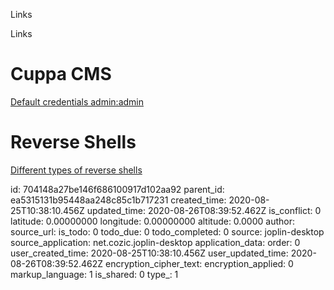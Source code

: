 Links

Links

# Cuppa CMS
[Default credentials admin:admin](https://www.cuppacms.com/en/docs/installation)

# Reverse Shells
[Different types of reverse shells](https://delta.navisec.io/reverse-shell-reference/)

id: 704148a27be146f686100917d102aa92
parent_id: ea5315131b95448aa248c85c1b717231
created_time: 2020-08-25T10:38:10.456Z
updated_time: 2020-08-26T08:39:52.462Z
is_conflict: 0
latitude: 0.00000000
longitude: 0.00000000
altitude: 0.0000
author: 
source_url: 
is_todo: 0
todo_due: 0
todo_completed: 0
source: joplin-desktop
source_application: net.cozic.joplin-desktop
application_data: 
order: 0
user_created_time: 2020-08-25T10:38:10.456Z
user_updated_time: 2020-08-26T08:39:52.462Z
encryption_cipher_text: 
encryption_applied: 0
markup_language: 1
is_shared: 0
type_: 1